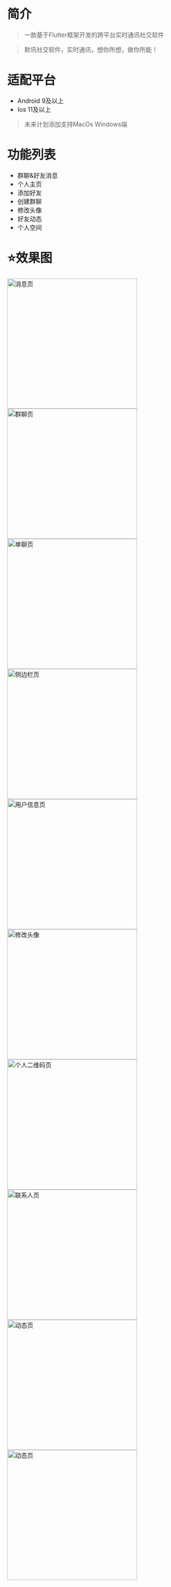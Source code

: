 # 简介

> 一款基于Flutter框架开发的跨平台实时通讯社交软件

> 默讯社交软件，实时通讯，想你所想，做你所能！

# 适配平台

- Android 9及以上
- Ios 11及以上

> 未来计划添加支持MacOs Windows端

# 功能列表

- 群聊&好友消息
- 个人主页
- 添加好友
- 创建群聊
- 修改头像
- 好友动态
- 个人空间

# ⭐️效果图

<img src = "https://s1.ax1x.com/2023/09/09/pPc9kc9.png" style="width: 300px;height:auto" alt="消息页"/>

<img src = "https://s1.ax1x.com/2023/09/09/pPc9fCF.png" style="width: 300px;height:auto" alt="群聊页"/>

<img src = "https://s1.ax1x.com/2023/09/09/pPc9R4U.png" style="width: 300px;height:auto" alt="单聊页"/>

<img src="https://s1.ax1x.com/2023/09/09/pPcpITf.png" alt="侧边栏页" style="width: 300px;height:auto" />

<img src="https://s1.ax1x.com/2023/09/09/pPcpqpQ.md.png" alt="用户信息页" style="width: 300px;height:auto" />

<img src="https://s1.ax1x.com/2023/09/09/pPcp50P.png" alt="修改头像" style="width: 300px;height:auto" />

<img src="https://s1.ax1x.com/2023/09/09/pPcp4mt.png" alt="个人二维码页" style="width: 300px;height:auto" />

<img src="https://s1.ax1x.com/2023/09/09/pPcpHfg.png" alt="联系人页" style="width: 300px;height:auto" />

<img src="https://s1.ax1x.com/2023/09/09/pPc96H0.png" alt="动态页" style="width: 300px;height:auto" />

<img src="https://s1.ax1x.com/2023/09/09/pPcpLlj.md.png" alt="动态页" style="width: 300px;height:auto"  />
